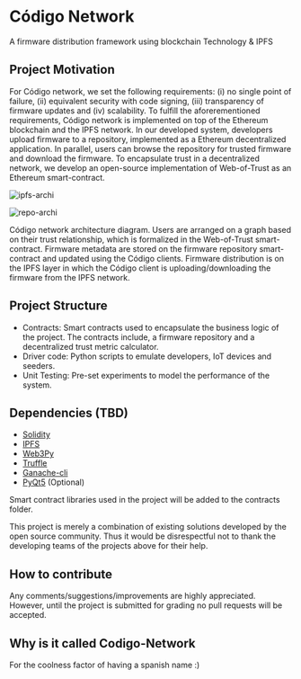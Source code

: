 # Código Network #
A firmware distribution framework using blockchain Technology & IPFS

## Project Motivation ##

For Código network, we set the following requirements: (i) no single point of failure, (ii) equivalent security with code signing, (iii) transparency of firmware updates and (iv) scalability. To fulfill the aforerementioned requirements, Código network is implemented on top of the Ethereum blockchain and the IPFS network. In our developed system, developers upload firmware to a  repository, implemented as a Ethereum decentralized application. In parallel, users can browse the repository for trusted firmware and download the firmware. To encapsulate trust in a decentralized network, we develop an open-source implementation of Web-of-Trust as an Ethereum smart-contract.


![ipfs-archi](https://user-images.githubusercontent.com/32749078/44346684-7af52e80-a48e-11e8-80f6-f65b46216289.png)

![repo-archi](https://user-images.githubusercontent.com/32749078/44346740-9e1fde00-a48e-11e8-846d-2c71c61c0033.png)


Código network architecture diagram. Users are arranged on a graph based on their trust relationship, which is formalized in the Web-of-Trust smart-contract. Firmware metadata are stored on the firmware repository smart-contract and updated using the Código clients. Firmware distribution is on the IPFS layer in which the Código client is uploading/downloading the firmware from the IPFS network.

## Project Structure ##

- Contracts: Smart contracts used to encapsulate the business logic of the project. The contracts include, a firmware    repository and a decentralized trust metric calculator.
- Driver code: Python scripts to emulate developers, IoT devices and seeders.
- Unit Testing: Pre-set experiments to model the performance of the system.

## Dependencies (TBD) ##
 - [Solidity](https://github.com/ethereum/solidity)
 - [IPFS](https://github.com/ipfs/ipfs)
 - [Web3Py](https://github.com/ethereum/web3.py)
 - [Truffle](https://github.com/trufflesuite/truffle-contract)
 - [Ganache-cli](https://github.com/trufflesuite/ganache-cli)
 - [PyQt5](https://github.com/pyqt) (Optional)
 
 Smart contract libraries used in the project will be added to the contracts folder.

 This project is merely a combination of existing solutions developed by the open source community. Thus it would be disrespectful not to thank the developing teams of the projects above for their help.

## How to contribute ##
Any comments/suggestions/improvements are highly appreciated. However, until the project is submitted for grading no pull requests will be accepted.

## Why is it called Codigo-Network ##
For the coolness factor of having a spanish name :) 

